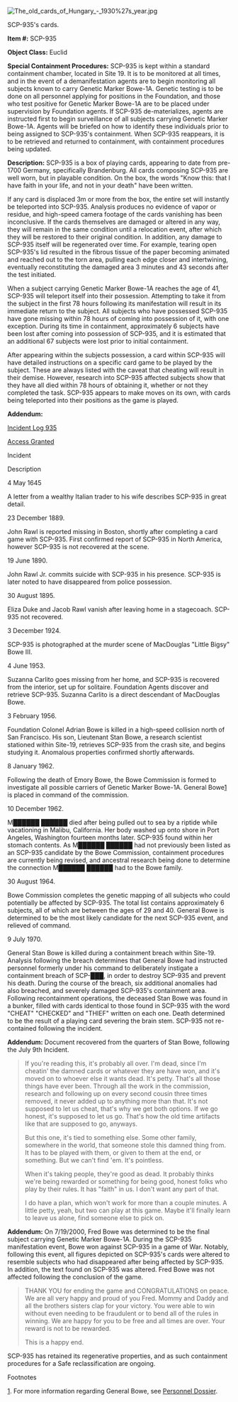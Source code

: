 ![The_old_cards_of_Hungary_-_1930%27s_year.jpg](http://scp-wiki.wdfiles.com/local--files/scp-935/The_old_cards_of_Hungary_-_1930%27s_year.jpg)

SCP-935's cards.

**Item #:** SCP-935

**Object Class:** Euclid

**Special Containment Procedures:** SCP-935 is kept within a standard containment chamber, located in Site 19. It is to be monitored at all times, and in the event of a demanifestation agents are to begin monitoring all subjects known to carry Genetic Marker Bowe-1A. Genetic testing is to be done on all personnel applying for positions in the Foundation, and those who test positive for Genetic Marker Bowe-1A are to be placed under supervision by Foundation agents. If SCP-935 de-materializes, agents are instructed first to begin surveillance of all subjects carrying Genetic Marker Bowe-1A. Agents will be briefed on how to identify these individuals prior to being assigned to SCP-935's containment. When SCP-935 reappears, it is to be retrieved and returned to containment, with containment procedures being updated.

**Description:** SCP-935 is a box of playing cards, appearing to date from pre-1700 Germany, specifically Brandenburg. All cards composing SCP-935 are well worn, but in playable condition. On the box, the words "Know this: that I have faith in your life, and not in your death" have been written.

If any card is displaced 3m or more from the box, the entire set will instantly be teleported into SCP-935. Analysis produces no evidence of vapor or residue, and high-speed camera footage of the cards vanishing has been inconclusive. If the cards themselves are damaged or altered in any way, they will remain in the same condition until a relocation event, after which they will be restored to their original condition. In addition, any damage to SCP-935 itself will be regenerated over time. For example, tearing open SCP-935's lid resulted in the fibrous tissue of the paper becoming animated and reached out to the torn area, pulling each edge closer and intertwining, eventually reconstituting the damaged area 3 minutes and 43 seconds after the test initiated.

When a subject carrying Genetic Marker Bowe-1A reaches the age of 41, SCP-935 will teleport itself into their possession. Attempting to take it from the subject in the first 78 hours following its manifestation will result in its immediate return to the subject. All subjects who have possessed SCP-935 have gone missing within 78 hours of coming into possession of it, with one exception. During its time in containment, approximately 6 subjects have been lost after coming into possession of SCP-935, and it is estimated that an additional 67 subjects were lost prior to initial containment.

After appearing within the subjects possession, a card within SCP-935 will have detailed instructions on a specific card game to be played by the subject. These are always listed with the caveat that cheating will result in their demise. However, research into SCP-935 affected subjects show that they have all died within 78 hours of obtaining it, whether or not they completed the task. SCP-935 appears to make moves on its own, with cards being teleported into their positions as the game is played.

**Addendum:**

[Incident Log 935](javascript:;)

[Access Granted](javascript:;)

Incident

Description

4 May 1645

A letter from a wealthy Italian trader to his wife describes SCP-935 in great detail.

23 December 1889.

John Rawl is reported missing in Boston, shortly after completing a card game with SCP-935. First confirmed report of SCP-935 in North America, however SCP-935 is not recovered at the scene.

19 June 1890.

John Rawl Jr. commits suicide with SCP-935 in his presence. SCP-935 is later noted to have disappeared from police possession.

30 August 1895.

Eliza Duke and Jacob Rawl vanish after leaving home in a stagecoach. SCP-935 not recovered.

3 December 1924.

SCP-935 is photographed at the murder scene of MacDouglas "Little Bigsy" Bowe III.

4 June 1953.

Suzanna Carlito goes missing from her home, and SCP-935 is recovered from the interior, set up for solitaire. Foundation Agents discover and retrieve SCP-935. Suzanna Carlito is a direct descendant of MacDouglas Bowe.

3 February 1956.

Foundation Colonel Adrian Bowe is killed in a high-speed collision north of San Francisco. His son, Lieutenant Stan Bowe, a research scientist stationed within Site-19, retrieves SCP-935 from the crash site, and begins studying it. Anomalous properties confirmed shortly afterwards.

8 January 1962.

Following the death of Emory Bowe, the Bowe Commission is formed to investigate all possible carriers of Genetic Marker Bowe-1A. General Bowe[1](javascript:;) is placed in command of the commission.

10 December 1962.

M██████ ██████ died after being pulled out to sea by a riptide while vacationing in Malibu, California. Her body washed up onto shore in Port Angeles, Washington fourteen months later. SCP-935 found within her stomach contents. As M██████ ██████ had not previously been listed as an SCP-935 candidate by the Bowe Commission, containment procedures are currently being revised, and ancestral research being done to determine the connection M██████ ██████ had to the Bowe family.

30 August 1964.

Bowe Commission completes the genetic mapping of all subjects who could potentially be affected by SCP-935. The total list contains approximately 6 subjects, all of which are between the ages of 29 and 40. General Bowe is determined to be the most likely candidate for the next SCP-935 event, and relieved of command.

9 July 1970.

General Stan Bowe is killed during a containment breach within Site-19. Analysis following the breach determines that General Bowe had instructed personnel formerly under his command to deliberately instigate a containment breach of SCP-███, in order to destroy SCP-935 and prevent his death. During the course of the breach, six additional anomalies had also breached, and severely damaged SCP-935's containment area. Following recontainment operations, the deceased Stan Bowe was found in a bunker, filled with cards identical to those found in SCP-935 with the word "CHEAT" "CHECKED" and "THIEF" written on each one. Death determined to be the result of a playing card severing the brain stem. SCP-935 not re-contained following the incident.

**Addendum:** Document recovered from the quarters of Stan Bowe, following the July 9th Incident.

> If you're reading this, it's probably all over. I'm dead, since I'm cheatin' the damned cards or whatever they are have won, and it's moved on to whoever else it wants dead. It's petty. That's all those things have ever been. Through all the work in the commission, research and following up on every second cousin three times removed, it never added up to anything more than that. It's not supposed to let us cheat, that's why we get both options. If we go honest, it's supposed to let us go. That's how the old time artifacts like that are supposed to go, anyways.
> 
> But this one, it's tied to something else. Some other family, somewhere in the world, that someone stole this damned thing from. It has to be played with them, or given to them at the end, or something. But we can't find 'em. It's pointless.
> 
> When it's taking people, they're good as dead. It probably thinks we're being rewarded or something for being good, honest folks who play by their rules. It has "faith" in us. I don't want any part of that.
> 
> I do have a plan, which won't work for more than a couple minutes. A little petty, yeah, but two can play at this game. Maybe it'll finally learn to leave us alone, find someone else to pick on.

**Addendum:** On 7/19/2000, Fred Bowe was determined to be the final subject carrying Genetic Marker Bowe-1A. During the SCP-935 manifestation event, Bowe won against SCP-935 in a game of War. Notably, following this event, all figures depicted on SCP-935's cards were altered to resemble subjects who had disappeared after being affected by SCP-935. In addition, the text found on SCP-935 was altered. Fred Bowe was not affected following the conclusion of the game.

> THANK YOU for ending the game and CONGRATULATIONS on peace. We are all very happy and proud of you Fred. Mommy and Daddy and all the brothers sisters clap for your victory. You were able to win without even needing to be fraudulent or to bend all of the rules in winning. We are happy for you to be free and all times are over. Your reward is not to be rewarded.
> 
> This is a happy end.

SCP-935 has retained its regenerative properties, and as such containment procedures for a Safe reclassification are ongoing.

Footnotes

[1](javascript:;). For more information regarding General Bowe, see [Personnel Dossier](/personnel-and-character-dossier).